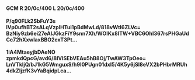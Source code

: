 #### GCM R 20/0c/400 L 20/0c/400
**P/q90FLk2SbFuY3s**<br/>**lVp0ufhBT2sALqVzpIHTui1pBdMwLd/818vWtl6ZLVc=**<br/>**BzNiy9zb6ei27eAlJGkzFiY9snn7Xh/WOIKx8ITW+VBC6OhI367rsPHGaUdCc72hXxwlaxBBO2exT3Pt...**<br/><br/>
**1iA4MtaeyjbDAeNO**<br/>**zpmkdQpcG/avd6/8lVlSEbVEAu5hB8Oj/TwAW3TpOeo=**<br/>**LnVTkljQ/bJ1kG5WmguxS/h9I0PUgn01dxI5/4K5y6jSl8eVX2bPHbrMRUh4dkZIjzfK3vYaBqidpLca...**
